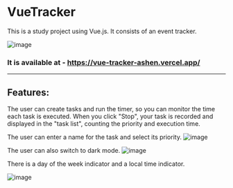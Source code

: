 # VueTracker
This is a study project using Vue.js. It consists of an event tracker.


![image](https://github.com/user-attachments/assets/36113ceb-358d-4bfa-9ed3-001ce0387513)

### It is available at - https://vue-tracker-ashen.vercel.app/
__________________________________________

## Features:

The user can create tasks and run the timer, so you can monitor the time each task is executed.
When you click "Stop", your task is recorded and displayed in the "task list", counting the priority and execution time.

The user can enter a name for the task and select its priority.
![image](https://github.com/user-attachments/assets/2b814d97-02ba-4a67-8744-1c1dadf69419)


The user can also switch to dark mode.
![image](https://github.com/user-attachments/assets/18192e3d-ba00-4fde-8e04-ef15999d8991)

There is a day of the week indicator and a local time indicator.

![image](https://github.com/user-attachments/assets/8fcf96e7-a6a2-4b64-af24-365caff20b94)
